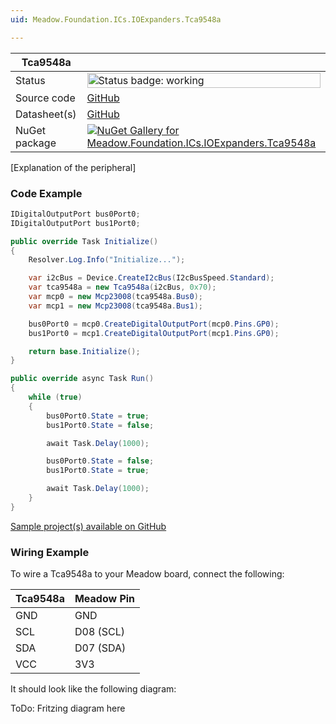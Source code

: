 ```yaml
---
uid: Meadow.Foundation.ICs.IOExpanders.Tca9548a

---
```


| Tca9548a | |
|--------|--------|
| Status | <img src="https://img.shields.io/badge/Working-brightgreen" style="width: auto; height: -webkit-fill-available;" alt="Status badge: working" /> |
| Source code | [GitHub](https://github.com/WildernessLabs/Meadow.Foundation/tree/main/Source/Meadow.Foundation.Peripherals/ICs.IOExpanders.TCA9548A) |
| Datasheet(s) | [GitHub](https://github.com/WildernessLabs/Meadow.Foundation/tree/main/Source/Meadow.Foundation.Peripherals/ICs.IOExpanders.TCA9548A/Datasheet) |
| NuGet package | <a href="https://www.nuget.org/packages/Meadow.Foundation.ICs.IOExpanders.Tca9548a/" target="_blank"><img src="https://img.shields.io/nuget/v/Meadow.Foundation.ICs.IOExpanders.Tca9548a.svg?label=Meadow.Foundation.ICs.IOExpanders.Tca9548a" alt="NuGet Gallery for Meadow.Foundation.ICs.IOExpanders.Tca9548a" /></a> |

[Explanation of the peripheral]

### Code Example

```csharp
IDigitalOutputPort bus0Port0;
IDigitalOutputPort bus1Port0;

public override Task Initialize()
{
    Resolver.Log.Info("Initialize...");

    var i2cBus = Device.CreateI2cBus(I2cBusSpeed.Standard);
    var tca9548a = new Tca9548a(i2cBus, 0x70);
    var mcp0 = new Mcp23008(tca9548a.Bus0);
    var mcp1 = new Mcp23008(tca9548a.Bus1);

    bus0Port0 = mcp0.CreateDigitalOutputPort(mcp0.Pins.GP0);
    bus1Port0 = mcp1.CreateDigitalOutputPort(mcp1.Pins.GP0);

    return base.Initialize();
}

public override async Task Run()
{
    while (true)
    {
        bus0Port0.State = true;
        bus1Port0.State = false;

        await Task.Delay(1000);

        bus0Port0.State = false;
        bus1Port0.State = true;

        await Task.Delay(1000);
    }
}

```

[Sample project(s) available on GitHub](https://github.com/WildernessLabs/Meadow.Foundation/tree/main/Source/Meadow.Foundation.Peripherals/ICs.IOExpanders.TCA9548A/Samples/Tca9548a_Sample)

### Wiring Example

To wire a Tca9548a to your Meadow board, connect the following:

| Tca9548a | Meadow Pin  |
|----------|-------------|
| GND      | GND         |
| SCL      | D08 (SCL)   |
| SDA      | D07 (SDA)   |
| VCC      | 3V3         |

It should look like the following diagram:

ToDo: Fritzing diagram here





